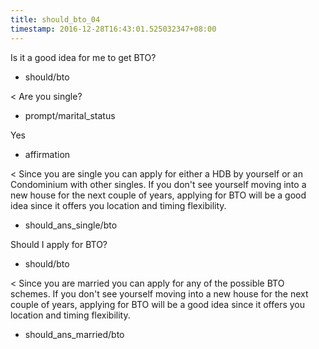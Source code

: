```yaml
---
title: should_bto_04
timestamp: 2016-12-28T16:43:01.525032347+08:00
---
```


Is it a good idea for me to get BTO?
* should/bto

< Are you single?
* prompt/marital_status

Yes
* affirmation

< Since you are single you can apply for either a HDB by yourself or an Condominium with other singles. If you don't see yourself moving into a new house for the next couple of years, applying for BTO will be a good idea since it offers you location and timing flexibility.
* should_ans_single/bto

Should I apply for BTO?
* should/bto

< Since you are married you can apply for any of the possible BTO schemes. If you don't see yourself moving into a new house for the next couple of years, applying for BTO will be a good idea since it offers you location and timing flexibility.
* should_ans_married/bto
